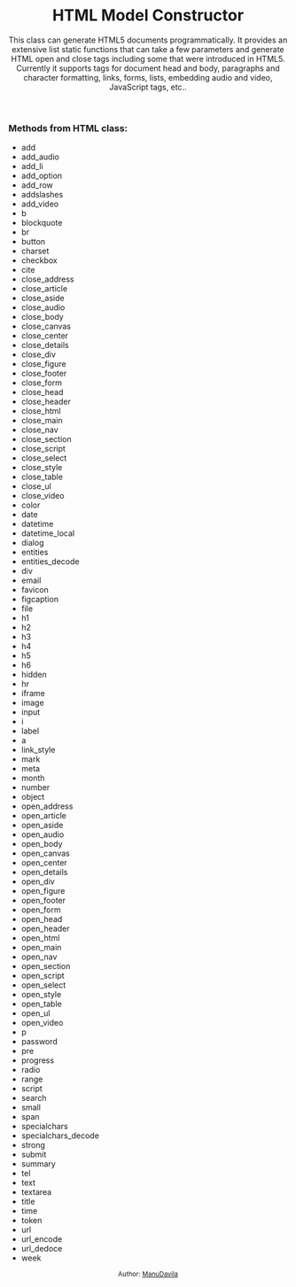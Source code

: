 <header>
<div class='container'>
<h1 class='title'>HTML Model Constructor</h1>
<p>This class can generate HTML5 documents programmatically.
It provides an extensive list static functions that can take a few parameters and generate HTML open and close tags including some that were introduced in HTML5.
Currently it supports tags for document head and body, paragraphs and character formatting, links, forms, lists, embedding audio and video, JavaScript tags, etc..</p>
</div>
</header>
<main>
<div class='container'>
<h3>Methods from HTML class:</h3>
<ul id='list'>
<li>add</li>
<li>add_audio</li>
<li>add_li</li>
<li>add_option</li>
<li>add_row</li>
<li>addslashes</li>
<li>add_video</li>
<li>b</li>
<li>blockquote</li>
<li>br</li>
<li>button</li>
<li>charset</li>
<li>checkbox</li>
<li>cite</li>
<li>close_address</li>
<li>close_article</li>
<li>close_aside</li>
<li>close_audio</li>
<li>close_body</li>
<li>close_canvas</li>
<li>close_center</li>
<li>close_details</li>
<li>close_div</li>
<li>close_figure</li>
<li>close_footer</li>
<li>close_form</li>
<li>close_head</li>
<li>close_header</li>
<li>close_html</li>
<li>close_main</li>
<li>close_nav</li>
<li>close_section</li>
<li>close_script</li>
<li>close_select</li>
<li>close_style</li>
<li>close_table</li>
<li>close_ul</li>
<li>close_video</li>
<li>color</li>
<li>date</li>
<li>datetime</li>
<li>datetime_local</li>
<li>dialog</li>
<li>entities</li>
<li>entities_decode</li>
<li>div</li>
<li>email</li>
<li>favicon</li>
<li>figcaption</li>
<li>file</li>
<li>h1</li>
<li>h2</li>
<li>h3</li>
<li>h4</li>
<li>h5</li>
<li>h6</li>
<li>hidden</li>
<li>hr</li>
<li>iframe</li>
<li>image</li>
<li>input</li>
<li>i</li>
<li>label</li>
<li>a</li>
<li>link_style</li>
<li>mark</li>
<li>meta</li>
<li>month</li>
<li>number</li>
<li>object</li>
<li>open_address</li>
<li>open_article</li>
<li>open_aside</li>
<li>open_audio</li>
<li>open_body</li>
<li>open_canvas</li>
<li>open_center</li>
<li>open_details</li>
<li>open_div</li>
<li>open_figure</li>
<li>open_footer</li>
<li>open_form</li>
<li>open_head</li>
<li>open_header</li>
<li>open_html</li>
<li>open_main</li>
<li>open_nav</li>
<li>open_section</li>
<li>open_script</li>
<li>open_select</li>
<li>open_style</li>
<li>open_table</li>
<li>open_ul</li>
<li>open_video</li>
<li>p</li>
<li>password</li>
<li>pre</li>
<li>progress</li>
<li>radio</li>
<li>range</li>
<li>script</li>
<li>search</li>
<li>small</li>
<li>span</li>
<li>specialchars</li>
<li>specialchars_decode</li>
<li>strong</li>
<li>submit</li>
<li>summary</li>
<li>tel</li>
<li>text</li>
<li>textarea</li>
<li>title</li>
<li>time</li>
<li>token</li>
<li>url</li>
<li>url_encode</li>
<li>url_dedoce</li>
<li>week</li>
</ul>
</div>
</main>
<footer>
<div class='container'>
<center>
<small>Author: <a href='https://github.com/ManuDavila' target='_blank'>ManuDavila</a>
</small>
</center>
</div>
</footer>